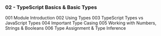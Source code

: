 ### 02 - TypeScript Basics & Basic Types

001 Module Introduction
002 Using Types
003 TypeScript Types vs JavaScript Types
004 Important Type Casing
005 Working with Numbers, Strings & Booleans
006 Type Assignment & Type Inference